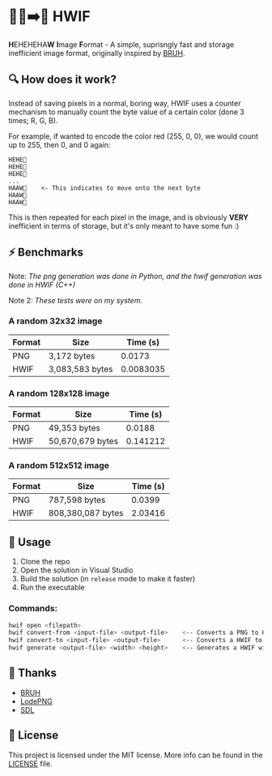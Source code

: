 # 🐗🔨➡️🏰 HWIF

**H**EHEHEHA**W** **I**mage **F**ormat - A simple, suprisngly fast and storage inefficient image format, originally inspired by [BRUH](https://github.com/face-hh/bruh/).

## 🔍 How does it work?

Instead of saving pixels in a normal, boring way, HWIF uses a counter mechanism to manually count the byte value of a certain color (done 3 times; R, G, B). 

For example, if wanted to encode the color red (255, 0, 0), we would count up to 255, then 0, and 0 again:

```text
HEHE🐗
HEHE🐗
HEHE🐗
...
HAAW🔨    <- This indicates to move onto the next byte
HAAW🔨
HAAW🔨
```

This is then repeated for each pixel in the image, and is obviously **VERY** inefficient in terms of storage, but it's only meant to have some fun :)

## ⚡ Benchmarks

Note: _The png generation was done in Python, and the hwif generation was done in HWIF (C++)_

Note 2: _These tests were on my system._

### A random 32x32 image

| Format | Size | Time (s) |
| --- | --- | --- |
| PNG | 3,172 bytes| 0.0173 |
| HWIF | 3,083,583 bytes | 0.0083035  |

### A random 128x128 image

| Format | Size | Time (s) |
| --- | --- | --- |
| PNG | 49,353 bytes| 0.0188 |
| HWIF | 50,670,679 bytes | 0.141212  |

### A random 512x512 image

| Format | Size | Time (s) |
| --- | --- | --- |
| PNG | 787,598 bytes| 0.0399 |
| HWIF | 808,380,087 bytes | 2.03416  |


## 🚀 Usage

1. Clone the repo
2. Open the solution in Visual Studio
3. Build the solution (in `release` mode to make it faster)
4. Run the executable

### Commands:

```bash
hwif open <filepath>
hwif convert-from <input-file> <output-file>    <-- Converts a PNG to HWIF
hwif convert-to <input-file> <output-file>      <-- Converts a HWIF to PNG
hwif generate <output-file> <width> <height>    <-- Generates a HWIF with random pixels
```

## 🙏 Thanks

- [BRUH](https://github.com/face-hh/bruh/)
- [LodePNG](https://github.com/lvandeve/lodepng)
- [SDL](https://github.com/libsdl-org/SDL)

## 📜 License

This project is licensed under the MIT license. More info can be found in the [LICENSE](LICENSE) file.
